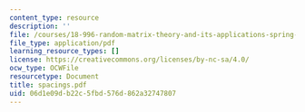 ```yaml
---
content_type: resource
description: ''
file: /courses/18-996-random-matrix-theory-and-its-applications-spring-2004/06d1e09db22c5fbd576d862a32747807_spacings.pdf
file_type: application/pdf
learning_resource_types: []
license: https://creativecommons.org/licenses/by-nc-sa/4.0/
ocw_type: OCWFile
resourcetype: Document
title: spacings.pdf
uid: 06d1e09d-b22c-5fbd-576d-862a32747807
---
```

